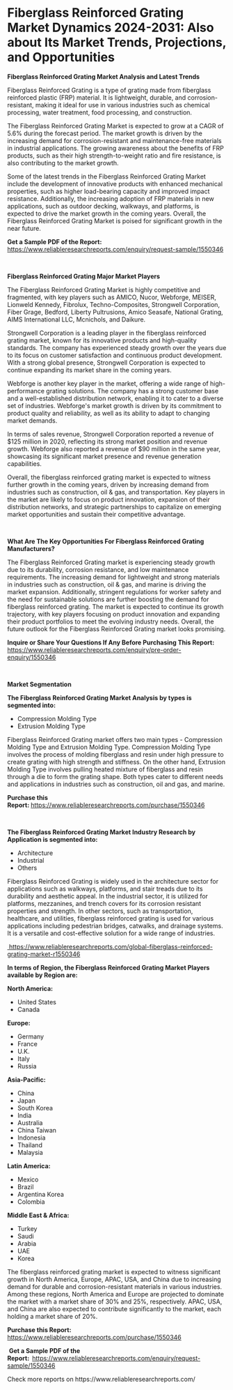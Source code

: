 <p><h1>Fiberglass Reinforced Grating Market Dynamics 2024-2031: Also about Its Market Trends, Projections, and Opportunities</h1></p><p><strong>Fiberglass Reinforced Grating Market Analysis and Latest Trends</strong></p>
<p><p>Fiberglass Reinforced Grating is a type of grating made from fiberglass reinforced plastic (FRP) material. It is lightweight, durable, and corrosion-resistant, making it ideal for use in various industries such as chemical processing, water treatment, food processing, and construction.</p><p>The Fiberglass Reinforced Grating Market is expected to grow at a CAGR of 5.6% during the forecast period. The market growth is driven by the increasing demand for corrosion-resistant and maintenance-free materials in industrial applications. The growing awareness about the benefits of FRP products, such as their high strength-to-weight ratio and fire resistance, is also contributing to the market growth.</p><p>Some of the latest trends in the Fiberglass Reinforced Grating Market include the development of innovative products with enhanced mechanical properties, such as higher load-bearing capacity and improved impact resistance. Additionally, the increasing adoption of FRP materials in new applications, such as outdoor decking, walkways, and platforms, is expected to drive the market growth in the coming years. Overall, the Fiberglass Reinforced Grating Market is poised for significant growth in the near future.</p></p>
<p><strong>Get a Sample PDF of the Report:&nbsp;</strong> <a href="https://www.reliableresearchreports.com/enquiry/request-sample/1550346">https://www.reliableresearchreports.com/enquiry/request-sample/1550346</a></p>
<p>&nbsp;</p>
<p><strong>Fiberglass Reinforced Grating Major Market Players</strong></p>
<p><p>The Fiberglass Reinforced Grating Market is highly competitive and fragmented, with key players such as AMICO, Nucor, Webforge, MEISER, Lionweld Kennedy, Fibrolux, Techno-Composites, Strongwell Corporation, Fiber Grage, Bedford, Liberty Pultrusions, Amico Seasafe, National Grating, AIMS International LLC, Mcnichols, and Daikure.</p><p>Strongwell Corporation is a leading player in the fiberglass reinforced grating market, known for its innovative products and high-quality standards. The company has experienced steady growth over the years due to its focus on customer satisfaction and continuous product development. With a strong global presence, Strongwell Corporation is expected to continue expanding its market share in the coming years.</p><p>Webforge is another key player in the market, offering a wide range of high-performance grating solutions. The company has a strong customer base and a well-established distribution network, enabling it to cater to a diverse set of industries. Webforge's market growth is driven by its commitment to product quality and reliability, as well as its ability to adapt to changing market demands.</p><p>In terms of sales revenue, Strongwell Corporation reported a revenue of $125 million in 2020, reflecting its strong market position and revenue growth. Webforge also reported a revenue of $90 million in the same year, showcasing its significant market presence and revenue generation capabilities.</p><p>Overall, the fiberglass reinforced grating market is expected to witness further growth in the coming years, driven by increasing demand from industries such as construction, oil & gas, and transportation. Key players in the market are likely to focus on product innovation, expansion of their distribution networks, and strategic partnerships to capitalize on emerging market opportunities and sustain their competitive advantage.</p></p>
<p>&nbsp;</p>
<p><strong>What Are The Key Opportunities For Fiberglass Reinforced Grating Manufacturers?</strong></p>
<p><p>The Fiberglass Reinforced Grating market is experiencing steady growth due to its durability, corrosion resistance, and low maintenance requirements. The increasing demand for lightweight and strong materials in industries such as construction, oil & gas, and marine is driving the market expansion. Additionally, stringent regulations for worker safety and the need for sustainable solutions are further boosting the demand for fiberglass reinforced grating. The market is expected to continue its growth trajectory, with key players focusing on product innovation and expanding their product portfolios to meet the evolving industry needs. Overall, the future outlook for the Fiberglass Reinforced Grating market looks promising.</p></p>
<p><strong>Inquire or Share Your Questions If Any Before Purchasing This Report:</strong> <a href="https://www.reliableresearchreports.com/enquiry/pre-order-enquiry/1550346">https://www.reliableresearchreports.com/enquiry/pre-order-enquiry/1550346</a></p>
<p>&nbsp;</p>
<p><strong>Market Segmentation</strong></p>
<p><strong>The Fiberglass Reinforced Grating Market Analysis by types is segmented into:</strong></p>
<p><ul><li>Compression Molding Type</li><li>Extrusion Molding Type</li></ul></p>
<p><p>Fiberglass Reinforced Grating market offers two main types - Compression Molding Type and Extrusion Molding Type. Compression Molding Type involves the process of molding fiberglass and resin under high pressure to create grating with high strength and stiffness. On the other hand, Extrusion Molding Type involves pulling heated mixture of fiberglass and resin through a die to form the grating shape. Both types cater to different needs and applications in industries such as construction, oil and gas, and marine.</p></p>
<p><strong>Purchase this Report:&nbsp;</strong><a href="https://www.reliableresearchreports.com/purchase/1550346">https://www.reliableresearchreports.com/purchase/1550346</a></p>
<p>&nbsp;</p>
<p><strong>The Fiberglass Reinforced Grating Market Industry Research by Application is segmented into:</strong></p>
<p><ul><li>Architecture</li><li>Industrial</li><li>Others</li></ul></p>
<p><p>Fiberglass Reinforced Grating is widely used in the architecture sector for applications such as walkways, platforms, and stair treads due to its durability and aesthetic appeal. In the industrial sector, it is utilized for platforms, mezzanines, and trench covers for its corrosion resistant properties and strength. In other sectors, such as transportation, healthcare, and utilities, fiberglass reinforced grating is used for various applications including pedestrian bridges, catwalks, and drainage systems. It is a versatile and cost-effective solution for a wide range of industries.</p></p>
<p><a href="https://www.reliableresearchreports.com/global-fiberglass-reinforced-grating-market-r1550346">&nbsp;https://www.reliableresearchreports.com/global-fiberglass-reinforced-grating-market-r1550346</a></p>
<p><strong>In terms of Region, the Fiberglass Reinforced Grating Market Players available by Region are:</strong></p>
<p>
    <p> <strong> North America: </strong>
        <ul>
            <li>United States</li>
            <li>Canada</li>
        </ul>
        </p> 
    <p> <strong> Europe: </strong>
        <ul>
            <li>Germany</li>
            <li>France</li>
            <li>U.K.</li>
            <li>Italy</li>
            <li>Russia</li>
        </ul>
        </p> 
    <p> <strong> Asia-Pacific: </strong>
        <ul>
            <li>China</li>
            <li>Japan</li>
            <li>South Korea</li>
            <li>India</li>
            <li>Australia</li>
            <li>China Taiwan</li>
            <li>Indonesia</li>
            <li>Thailand</li>
            <li>Malaysia</li>
        </ul>
        </p> 
    <p> <strong> Latin America: </strong>
        <ul>
            <li>Mexico</li>
            <li>Brazil</li>
            <li>Argentina Korea</li>
            <li>Colombia</li>
        </ul>
        </p> 
    <p> <strong> Middle East & Africa: </strong>
        <ul>
            <li>Turkey</li>
            <li>Saudi</li>
            <li>Arabia</li>
            <li>UAE</li>
            <li>Korea</li>
        </ul>
    </p>
    </p>
<p><p>The fiberglass reinforced grating market is expected to witness significant growth in North America, Europe, APAC, USA, and China due to increasing demand for durable and corrosion-resistant materials in various industries. Among these regions, North America and Europe are projected to dominate the market with a market share of 30% and 25%, respectively. APAC, USA, and China are also expected to contribute significantly to the market, each holding a market share of 20%.</p></p>
<p><strong>Purchase this Report: </strong><a href="https://www.reliableresearchreports.com/purchase/1550346">https://www.reliableresearchreports.com/purchase/1550346</a></p>
<p>&nbsp;<strong>Get a Sample PDF of the Report:&nbsp;&nbsp;</strong><a href="https://www.reliableresearchreports.com/enquiry/request-sample/1550346">https://www.reliableresearchreports.com/enquiry/request-sample/1550346</a></p>
<p><strong></strong></p>
<p>Check more reports on https://www.reliableresearchreports.com/</p>